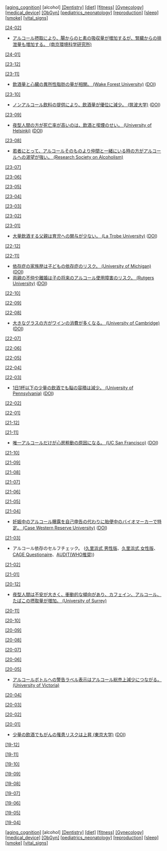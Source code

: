 [\[aging_cognition\]](aging_cognition.md) \[alcohol\] [\[Dentistry\]](Dentistry.md) [\[diet\]](diet.md) [\[fitness\]](fitness.md) [\[Gynecology\]](Gynecology.md) [\[medical_device\]](medical_device.md) [\[ObGyn\]](ObGyn.md) [\[pediatrics_neonatology\]](pediatrics_neonatology.md) [\[reproduction\]](reproduction.md) [\[sleep\]](sleep.md) [\[smoke\]](smoke.md) [\[vital_signs\]](vital_signs.md)

[\[24-02\]](2402.md)
* [アルコール摂取により、腸からのヒ素の吸収量が増加するが、腎臓からの排泄量も増加する。 (南京環境科学研究所)](https://doi.org/10.1016/j.eehl.2023.06.003)

[\[24-01\]](2401.md)

[\[23-12\]](2312.md)

[\[23-11\]](2311.md) 
* [飲酒量と心臓の異所性脂肪の量が相関。 (Wake Forest University)](https://newsroom.wakehealth.edu/news-releases/2023/09/study-finds-heavy-alcohol-consumption-linked-to-ectopic-fat) ([DOI](https://doi.org/10.1161/JAHA.123.030470))

[\[23-10\]](2310.md) 
* [ノンアルコール飲料の提供により、飲酒量が優位に減少。 (筑波大学)](https://www.tsukuba.ac.jp/journal/pdf/p20231005140000.pdf) ([DOI](https://doi.org/10.1186/s12916-023-03085-1))

[\[23-09\]](2309.md)
* [夜型人間の方が死亡率が高いのは、飲酒と喫煙のせい。 (University of Helsinki)](https://www.helsinki.fi/en/news/public-health/alcohol-and-smoking-blame-premature-deaths-among-night-owls) ([DOI](https://doi.org/10.1080/07420528.2023.2215342))

[\[23-08\]](2308.md)
* [若者にとって、アルコールそのものより仲間と一緒にいる時の方がアルコールへの渇望が強い。 (Research Society on Alcoholism)](https:///doi.org/10.1111/acer.15057)

[\[23-07\]](2307.md)

[\[23-06\]](2306.md)

[\[23-05\]](2305.md)

[\[23-04\]](2304.md)

[\[23-03\]](2303.md)

[\[23-02\]](2302.md)

[\[23-01\]](2301.md)
* [大量飲酒する父親は育児への関与が少ない。 (La Trobe University)](https://www.latrobe.edu.au/news/articles/2022/release/fathers-drinking-affects-quality-of-parenting) ([DOI](https://doi.org/10.1111/acer.14955))

[\[22-12\]](2212.md)

[\[22-11\]](2211.md)
* [依存症の家族歴は子どもの依存症のリスク。 (University of Michigan)](https://news.umich.edu/feeling-addicted-to-food-your-parents-drinking-habits-may-impact-your-risk/) ([DOI](https://dx.doi.org/10.1037/adb0000870))
* [両親の不仲や離婚は子の将来のアルコール使用障害のリスク。 (Rutgers University)](https://www.rutgers.edu/news/parental-discord-may-be-indicator-childrens-genetic-risk-future-alcohol-misuse) ([DOI](https://dx.doi.org/10.1038/s41380-022-01816-z))

[\[22-10\]](2210.md)

[\[22-09\]](2209.md)

[\[22-08\]](2208.md)
* [大きなグラスの方がワインの消費が多くなる。 (University of Cambridge)](https://www.cam.ac.uk/research/news/larger-wine-glasses-may-lead-people-to-drink-more) ([DOI](https://doi.org/10.1186/s12889-016-3068-z))

[\[22-07\]](2207.md)

[\[22-06\]](2206.md)

[\[22-05\]](2205.md)

[\[22-04\]](2204.md)

[\[22-03\]](2203.md)
* [1日1杯以下の少量の飲酒でも脳の容積は減少。 (University of Pennsylvania)](https://penntoday.upenn.edu/news/one-alcoholic-drink-day-linked-reduced-brain-size) ([DOI](https://doi.org/10.1038/s41467-022-28735-5))

[\[22-02\]](2202.md)

[\[22-01\]](2201.md)

[\[21-12\]](2112.md)

[\[21-11\]](2111.md)
* [唯一アルコールだけが心房粗動の原因になる。 (UC San Francisco)](https://www.ucsf.edu/news/2021/11/421881/only-alcohol-not-caffeine-diet-or-lack-sleep-might-trigger-heart-rhythm) ([DOI](http://dx.doi.org/10.1001/jamacardio.2021.5010))

[\[21-10\]](2110.md)

[\[21-09\]](2109.md)

[\[21-08\]](2108.md)

[\[21-07\]](2107.md)

[\[21-06\]](2106.md)

[\[21-05\]](2105.md)

[\[21-04\]](2104.md)
* [妊娠中のアルコール曝露を自己申告の代わりに胎便中のバイオマーカーで特定。 (Case Western Reserve University)](https://case.edu/medicine/admission/about/newsroom/our-latest-news/meconium-may-provide-clues-fetal-alcohol-exposure-forecast-behavioral-issues-later-childhood) ([DOI](https://doi.org/10.1016/j.drugalcdep.2020.108437))

[\[21-03\]](2103.md)
* アルコール依存のセルフチェック。 ([久里浜式 男性版](https://kurihama.hosp.go.jp/hospital/screening/kast-m.html)、[久里浜式 女性版](https://kurihama.hosp.go.jp/hospital/screening/kast-f.html)、[CAGE Questionaire](https://kurihama.hosp.go.jp/hospital/screening/cage.html)、[AUDIT(WHO推奨)](https://auditscreen.org/check-your-drinking/))

[\[21-02\]](2102.md)

[\[21-01\]](2101.md)

[\[20-12\]](2012.md)
* [夜型人間は不安が大きく、衝動的な傾向があり、カフェイン、アルコール、たばこの摂取量が増加。 (University of Surrey)](https://www.surrey.ac.uk/news/young-people-who-go-bed-later-drink-and-smoke-more-due-their-impulsivity)

[\[20-11\]](2011.md)

[\[20-10\]](2010.md)

[\[20-09\]](2009.md)

[\[20-08\]](2008.md)

[\[20-07\]](2007.md)

[\[20-06\]](2006.md)

[\[20-05\]](2005.md)
* [アルコールボトルへの警告ラベル表示はアルコール総売上減少につながる。 (University of Victoria)](https://www.uvic.ca/research/centres/cisur/projects/active/projects/northern-territories-alcohol-study.php)

[\[20-04\]](2004.md)

[\[20-03\]](2003.md)

[\[20-02\]](2002.md)

[\[20-01\]](2001.md)
* [少量の飲酒でもがんの罹患リスクは上昇 (東京大学)](https://www.m.u-tokyo.ac.jp/news/admin/release_20191209.pdf) ([DOI](https://doi.org/10.1002/cncr.32590))

[\[19-12\]](1912.md)

[\[19-11\]](1911.md)

[\[19-10\]](1910.md)

[\[19-09\]](1909.md)

[\[19-08\]](1908.md)

[\[19-07\]](1907.md)

[\[19-06\]](1906.md)

[\[19-05\]](1905.md)

[\[19-04\]](1904.md)

[\[aging_cognition\]](aging_cognition.md) \[alcohol\] [\[Dentistry\]](Dentistry.md) [\[diet\]](diet.md) [\[fitness\]](fitness.md) [\[Gynecology\]](Gynecology.md) [\[medical_device\]](medical_device.md) [\[ObGyn\]](ObGyn.md) [\[pediatrics_neonatology\]](pediatrics_neonatology.md) [\[reproduction\]](reproduction.md) [\[sleep\]](sleep.md) [\[smoke\]](smoke.md) [\[vital_signs\]](vital_signs.md)
